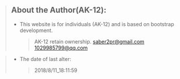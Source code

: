 > ## About the Author(AK-12):
> * This website is for individuals (AK-12) and is based on bootstrap development.
>	> AK-12 retain ownership.
>	> saber2pr@gmail.com
>	> 1029985799@qq.com

> * The date of last alter:
>	> 2018/8/11_18:11:59